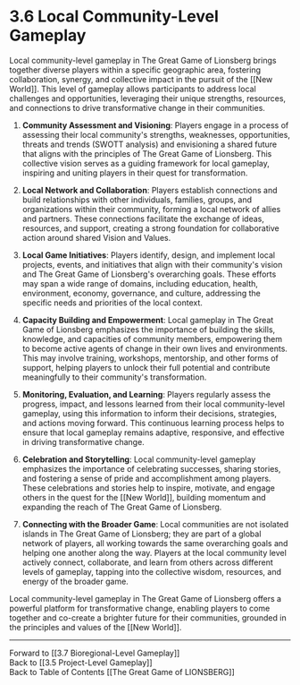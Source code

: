 # 3.6 Local Community-Level Gameplay

Local community-level gameplay in The Great Game of Lionsberg brings together diverse players within a specific geographic area, fostering collaboration, synergy, and collective impact in the pursuit of the [[New World]]. This level of gameplay allows participants to address local challenges and opportunities, leveraging their unique strengths, resources, and connections to drive transformative change in their communities.

1.  **Community Assessment and Visioning**: Players engage in a process of assessing their local community's strengths, weaknesses, opportunities, threats and trends (SWOTT analysis) and envisioning a shared future that aligns with the principles of The Great Game of Lionsberg. This collective vision serves as a guiding framework for local gameplay, inspiring and uniting players in their quest for transformation.
    
2.  **Local Network and Collaboration**: Players establish connections and build relationships with other individuals, families, groups, and organizations within their community, forming a local network of allies and partners. These connections facilitate the exchange of ideas, resources, and support, creating a strong foundation for collaborative action around shared Vision and Values.
    
3.  **Local Game Initiatives**: Players identify, design, and implement local projects, events, and initiatives that align with their community's vision and The Great Game of Lionsberg's overarching goals. These efforts may span a wide range of domains, including education, health, environment, economy, governance, and culture, addressing the specific needs and priorities of the local context.
    
4.  **Capacity Building and Empowerment**: Local gameplay in The Great Game of Lionsberg emphasizes the importance of building the skills, knowledge, and capacities of community members, empowering them to become active agents of change in their own lives and environments. This may involve training, workshops, mentorship, and other forms of support, helping players to unlock their full potential and contribute meaningfully to their community's transformation.
    
5.  **Monitoring, Evaluation, and Learning**: Players regularly assess the progress, impact, and lessons learned from their local community-level gameplay, using this information to inform their decisions, strategies, and actions moving forward. This continuous learning process helps to ensure that local gameplay remains adaptive, responsive, and effective in driving transformative change.
    
6.  **Celebration and Storytelling**: Local community-level gameplay emphasizes the importance of celebrating successes, sharing stories, and fostering a sense of pride and accomplishment among players. These celebrations and stories help to inspire, motivate, and engage others in the quest for the [[New World]], building momentum and expanding the reach of The Great Game of Lionsberg.
    
7.  **Connecting with the Broader Game**: Local communities are not isolated islands in The Great Game of Lionsberg; they are part of a global network of players, all working towards the same overarching goals and helping one another along the way. Players at the local community level actively connect, collaborate, and learn from others across different levels of gameplay, tapping into the collective wisdom, resources, and energy of the broader game.
    

Local community-level gameplay in The Great Game of Lionsberg offers a powerful platform for transformative change, enabling players to come together and co-create a brighter future for their communities, grounded in the principles and values of the [[New World]].

____

Forward to [[3.7 Bioregional-Level Gameplay]]    
Back to [[3.5 Project-Level Gameplay]]  
Back to Table of Contents [[The Great Game of LIONSBERG]]  